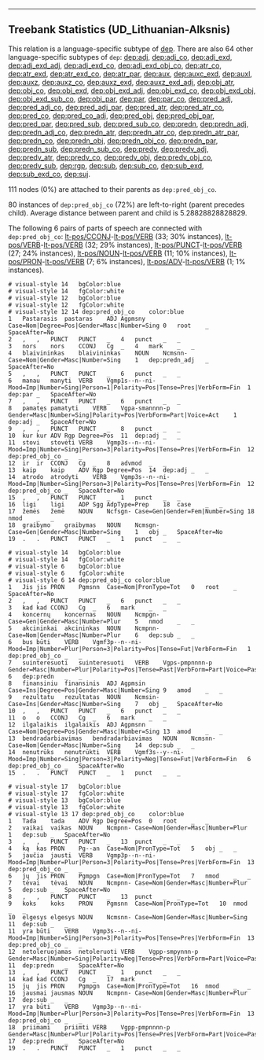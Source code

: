

--------------------------------------------------------------------------------

## Treebank Statistics (UD_Lithuanian-Alksnis)

This relation is a language-specific subtype of [dep]().
There are also 64 other language-specific subtypes of `dep`: [dep:adj](), [dep:adj_co](), [dep:adj_exd](), [dep:adj_exd_adj](), [dep:adj_exd_co](), [dep:adj_exd_obj_co](), [dep:atr_co](), [dep:atr_exd](), [dep:atr_exd_co](), [dep:atr_par](), [dep:aux](), [dep:auxc_exd](), [dep:auxl](), [dep:auxz](), [dep:auxz_co](), [dep:auxz_exd](), [dep:auxz_exd_adj](), [dep:obj_atr](), [dep:obj_co](), [dep:obj_exd](), [dep:obj_exd_adj](), [dep:obj_exd_co](), [dep:obj_exd_obj](), [dep:obj_exd_sub_co](), [dep:obj_par](), [dep:par](), [dep:par_co](), [dep:pred_adj](), [dep:pred_adj_co](), [dep:pred_adj_par](), [dep:pred_atr](), [dep:pred_atr_co](), [dep:pred_co](), [dep:pred_co_adj](), [dep:pred_obj](), [dep:pred_obj_par](), [dep:pred_par](), [dep:pred_sub](), [dep:pred_sub_co](), [dep:predn](), [dep:predn_adj](), [dep:predn_adj_co](), [dep:predn_atr](), [dep:predn_atr_co](), [dep:predn_atr_par](), [dep:predn_co](), [dep:predn_obj](), [dep:predn_obj_co](), [dep:predn_par](), [dep:predn_sub](), [dep:predn_sub_co](), [dep:predv](), [dep:predv_adj](), [dep:predv_atr](), [dep:predv_co](), [dep:predv_obj](), [dep:predv_obj_co](), [dep:predv_sub](), [dep:rgp](), [dep:sub](), [dep:sub_co](), [dep:sub_exd](), [dep:sub_exd_co](), [dep:suj]().

111 nodes (0%) are attached to their parents as `dep:pred_obj_co`.

80 instances of `dep:pred_obj_co` (72%) are left-to-right (parent precedes child).
Average distance between parent and child is 5.28828828828829.

The following 6 pairs of parts of speech are connected with `dep:pred_obj_co`: [lt-pos/CCONJ]()-[lt-pos/VERB]() (33; 30% instances), [lt-pos/VERB]()-[lt-pos/VERB]() (32; 29% instances), [lt-pos/PUNCT]()-[lt-pos/VERB]() (27; 24% instances), [lt-pos/NOUN]()-[lt-pos/VERB]() (11; 10% instances), [lt-pos/PRON]()-[lt-pos/VERB]() (7; 6% instances), [lt-pos/ADV]()-[lt-pos/VERB]() (1; 1% instances).


~~~ conllu
# visual-style 14	bgColor:blue
# visual-style 14	fgColor:white
# visual-style 12	bgColor:blue
# visual-style 12	fgColor:white
# visual-style 12 14 dep:pred_obj_co	color:blue
1	Pastarasis	pastaras	ADJ	Agpmsny	Case=Nom|Degree=Pos|Gender=Masc|Number=Sing	0	root	_	SpaceAfter=No
2	,	,	PUNCT	PUNCT	_	4	punct	_	_
3	nors	nors	CCONJ	Cg	_	4	mark	_	_
4	blaivininkas	blaivininkas	NOUN	Ncmsnn-	Case=Nom|Gender=Masc|Number=Sing	1	dep:predn_adj	_	SpaceAfter=No
5	,	,	PUNCT	PUNCT	_	6	punct	_	_
6	manau	manyti	VERB	Vgmp1s--n--ni-	Mood=Imp|Number=Sing|Person=1|Polarity=Pos|Tense=Pres|VerbForm=Fin	1	dep:par	_	SpaceAfter=No
7	,	,	PUNCT	PUNCT	_	6	punct	_	_
8	pamatęs	pamatyti	VERB	Vgpa-smannnn-p	Gender=Masc|Number=Sing|Polarity=Pos|VerbForm=Part|Voice=Act	1	dep:adj	_	SpaceAfter=No
9	,	,	PUNCT	PUNCT	_	8	punct	_	_
10	kur	kur	ADV	Rgp	Degree=Pos	11	dep:adj	_	_
11	stovi	stovėti	VERB	Vgmp3s--n--ni-	Mood=Imp|Number=Sing|Person=3|Polarity=Pos|Tense=Pres|VerbForm=Fin	12	dep:pred_obj_co	_	_
12	ir	ir	CCONJ	Cg	_	8	advmod	_	_
13	kaip	kaip	ADV	Rgp	Degree=Pos	14	dep:adj	_	_
14	atrodo	atrodyti	VERB	Vgmp3s--n--ni-	Mood=Imp|Number=Sing|Person=3|Polarity=Pos|Tense=Pres|VerbForm=Fin	12	dep:pred_obj_co	_	SpaceAfter=No
15	,	,	PUNCT	PUNCT	_	1	punct	_	_
16	ligi	ligi	ADP	Sgg	AdpType=Prep	18	case	_	_
17	žemės	žemė	NOUN	Ncfsgn-	Case=Gen|Gender=Fem|Number=Sing	18	nmod	_	_
18	graibymo	graibymas	NOUN	Ncmsgn-	Case=Gen|Gender=Masc|Number=Sing	1	obj	_	SpaceAfter=No
19	.	.	PUNCT	PUNCT	_	1	punct	_	_

~~~


~~~ conllu
# visual-style 14	bgColor:blue
# visual-style 14	fgColor:white
# visual-style 6	bgColor:blue
# visual-style 6	fgColor:white
# visual-style 6 14 dep:pred_obj_co	color:blue
1	Jis	jis	PRON	Pgmsnn	Case=Nom|PronType=Tot	0	root	_	SpaceAfter=No
2	,	,	PUNCT	PUNCT	_	6	punct	_	_
3	kad	kad	CCONJ	Cg	_	6	mark	_	_
4	koncernų	koncernas	NOUN	Ncmpgn-	Case=Gen|Gender=Masc|Number=Plur	5	nmod	_	_
5	akcininkai	akcininkas	NOUN	Ncmpnn-	Case=Nom|Gender=Masc|Number=Plur	6	dep:sub	_	_
6	bus	būti	VERB	Vgmf3p--n--ni-	Mood=Imp|Number=Plur|Person=3|Polarity=Pos|Tense=Fut|VerbForm=Fin	1	dep:pred_obj_co	_	_
7	suinteresuoti	suinteresuoti	VERB	Vgps-pmpnnnn-p	Gender=Masc|Number=Plur|Polarity=Pos|Tense=Past|VerbForm=Part|Voice=Pass	6	dep:predn	_	_
8	finansiniu	finansinis	ADJ	Agpmsin	Case=Ins|Degree=Pos|Gender=Masc|Number=Sing	9	amod	_	_
9	rezultatu	rezultatas	NOUN	Ncmsin-	Case=Ins|Gender=Masc|Number=Sing	7	obj	_	SpaceAfter=No
10	,	,	PUNCT	PUNCT	_	6	punct	_	_
11	o	o	CCONJ	Cg	_	6	mark	_	_
12	ilgalaikis	ilgalaikis	ADJ	Agpmsnn	Case=Nom|Degree=Pos|Gender=Masc|Number=Sing	13	amod	_	_
13	bendradarbiavimas	bendradarbiavimas	NOUN	Ncmsnn-	Case=Nom|Gender=Masc|Number=Sing	14	dep:sub	_	_
14	nenutrūks	nenutrūkti	VERB	Vgmf3s--y--ni-	Mood=Imp|Number=Sing|Person=3|Polarity=Neg|Tense=Fut|VerbForm=Fin	6	dep:pred_obj_co	_	SpaceAfter=No
15	.	.	PUNCT	PUNCT	_	1	punct	_	_

~~~


~~~ conllu
# visual-style 17	bgColor:blue
# visual-style 17	fgColor:white
# visual-style 13	bgColor:blue
# visual-style 13	fgColor:white
# visual-style 13 17 dep:pred_obj_co	color:blue
1	Tada	tada	ADV	Rgp	Degree=Pos	0	root	_	_
2	vaikai	vaikas	NOUN	Ncmpnn-	Case=Nom|Gender=Masc|Number=Plur	1	dep:sub	_	SpaceAfter=No
3	,	,	PUNCT	PUNCT	_	13	punct	_	_
4	ką	kas	PRON	Pg--an	Case=Nom|PronType=Tot	5	obj	_	_
5	jaučia	jausti	VERB	Vgmp3p--n--ni-	Mood=Imp|Number=Plur|Person=3|Polarity=Pos|Tense=Pres|VerbForm=Fin	13	dep:pred_obj_co	_	_
6	jų	jis	PRON	Pgmpgn	Case=Nom|PronType=Tot	7	nmod	_	_
7	tėvai	tėvai	NOUN	Ncmpnn-	Case=Nom|Gender=Masc|Number=Plur	5	dep:sub	_	SpaceAfter=No
8	,	,	PUNCT	PUNCT	_	13	punct	_	_
9	koks	koks	PRON	Pgmsnn	Case=Nom|PronType=Tot	10	nmod	_	_
10	elgesys	elgesys	NOUN	Ncmsnn-	Case=Nom|Gender=Masc|Number=Sing	11	dep:sub	_	_
11	yra	būti	VERB	Vgmp3s--n--ni-	Mood=Imp|Number=Sing|Person=3|Polarity=Pos|Tense=Pres|VerbForm=Fin	13	dep:pred_obj_co	_	_
12	netoleruojamas	netoleruoti	VERB	Vgpp-smpynnn-p	Gender=Masc|Number=Sing|Polarity=Neg|Tense=Pres|VerbForm=Part|Voice=Pass	11	dep:predn	_	SpaceAfter=No
13	,	,	PUNCT	PUNCT	_	1	punct	_	_
14	kad	kad	CCONJ	Cg	_	17	mark	_	_
15	jų	jis	PRON	Pgmpgn	Case=Nom|PronType=Tot	16	nmod	_	_
16	jausmai	jausmas	NOUN	Ncmpnn-	Case=Nom|Gender=Masc|Number=Plur	17	dep:sub	_	_
17	yra	būti	VERB	Vgmp3p--n--ni-	Mood=Imp|Number=Plur|Person=3|Polarity=Pos|Tense=Pres|VerbForm=Fin	13	dep:pred_obj_co	_	_
18	priimami	priimti	VERB	Vgpp-pmpnnnn-p	Gender=Masc|Number=Plur|Polarity=Pos|Tense=Pres|VerbForm=Part|Voice=Pass	17	dep:predn	_	SpaceAfter=No
19	.	.	PUNCT	PUNCT	_	1	punct	_	_

~~~


